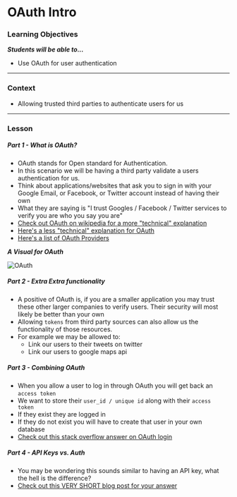# OAuth Intro

### Learning Objectives
***Students will be able to...***

* Use OAuth for user authentication

---

### Context

* Allowing trusted third parties to authenticate users for us

---

### Lesson

##### Part 1 - What is OAuth?

* OAuth stands for Open standard for Authentication. 
* In this scenario we will be having a third party validate a users authentication for us. 
* Think about applications/websites that ask you to sign in with your Google Email, or Facebook, or Twitter account instead of having their own
* What they are saying is "I trust Googles / Facebook / Twitter services to verify you are who you say you are"
* [Check out OAuth on wikipedia for a more "technical" explanation](https://en.wikipedia.org/wiki/OAuth)
* [Here's a less "technical" explanation for OAuth](http://hueniverse.com/oauth/guide/terminology/)
* [Here's a list of OAuth Providers](https://en.wikipedia.org/wiki/List_of_OAuth_providers)

***A Visual for OAuth***

![OAuth](https://developers.google.com/accounts/images/webflow.png)

##### Part 2 - Extra Extra functionality

* A positive of OAuth is, if you are a smaller application you may trust these other larger companies to verify users. Their security will most likely be better than your own
* Allowing `tokens` from third party sources can also allow us the functionality of those resources. 
* For example we may be allowed to:
	* Link our users to their tweets on twitter
	* Link our users to google maps api

##### Part 3 - Combining OAuth 

* When you allow a user to log in through OAuth you will get back an `access token`
* We want to store their `user_id / unique id` along with their `access token`
* If they exist they are logged in
* If they do not exist you will have to create that user in your own database
* [Check out this stack overflow answer on OAuth login](http://stackoverflow.com/questions/11165088/what-is-the-standard-with-oauth-for-remembering-users)

##### Part 4 - API Keys vs. Auth

* You may be wondering this sounds similar to having an API key, what the hell is the difference?
* [Check out this VERY SHORT blog post for your answer](http://www.srimax.com/index.php/do-you-need-api-keys-api-identity-vs-authorization/)
